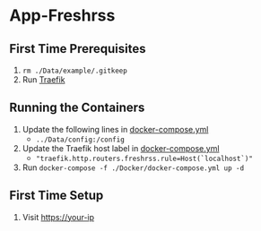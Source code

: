 # App-Freshrss

## First Time Prerequisites

1. `rm ./Data/example/.gitkeep`
2. Run [Traefik](https://github.com/HackingServerHomelab/App-Traefik)

## Running the Containers

1. Update the following lines in [docker-compose.yml](./Docker/docker-compose.yml)
    * `../Data/config:/config`
2. Update the Traefik host label in [docker-compose.yml](./Docker/docker-compose.yml)
    * ``"traefik.http.routers.freshrss.rule=Host(`localhost`)"``
3. Run `docker-compose -f ./Docker/docker-compose.yml up -d`

## First Time Setup

1. Visit <https://your-ip>
